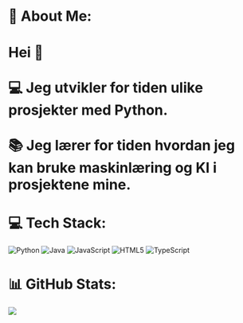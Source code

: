 # 💫 About Me:
# Hei 👋<br><br>💻 Jeg utvikler for tiden ulike prosjekter med Python.  <br><br>📚 Jeg lærer for tiden hvordan jeg kan bruke maskinlæring og KI i prosjektene mine.   


# 💻 Tech Stack:
![Python](https://img.shields.io/badge/python-3670A0?style=for-the-badge&logo=python&logoColor=ffdd54) ![Java](https://img.shields.io/badge/java-%23ED8B00.svg?style=for-the-badge&logo=openjdk&logoColor=white) ![JavaScript](https://img.shields.io/badge/javascript-%23323330.svg?style=for-the-badge&logo=javascript&logoColor=%23F7DF1E) ![HTML5](https://img.shields.io/badge/html5-%23E34F26.svg?style=for-the-badge&logo=html5&logoColor=white) ![TypeScript](https://img.shields.io/badge/typescript-%23007ACC.svg?style=for-the-badge&logo=typescript&logoColor=white)
# 📊 GitHub Stats:
![](https://nirzak-streak-stats.vercel.app/?user=jsandtangen&theme=dark&hide_border=false)<br/>
<!-- Proudly created with GPRM ( https://gprm.itsvg.in ) -->
